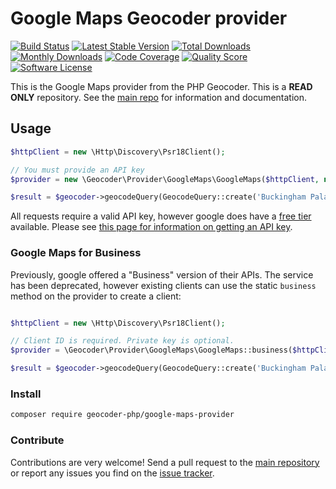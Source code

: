 # Google Maps Geocoder provider
[![Build Status](https://travis-ci.org/geocoder-php/google-maps-provider.svg?branch=master)](http://travis-ci.org/geocoder-php/google-maps-provider)
[![Latest Stable Version](https://poser.pugx.org/geocoder-php/google-maps-provider/v/stable)](https://packagist.org/packages/geocoder-php/google-maps-provider)
[![Total Downloads](https://poser.pugx.org/geocoder-php/google-maps-provider/downloads)](https://packagist.org/packages/geocoder-php/google-maps-provider)
[![Monthly Downloads](https://poser.pugx.org/geocoder-php/google-maps-provider/d/monthly.png)](https://packagist.org/packages/geocoder-php/google-maps-provider)
[![Code Coverage](https://img.shields.io/scrutinizer/coverage/g/geocoder-php/google-maps-provider.svg?style=flat-square)](https://scrutinizer-ci.com/g/geocoder-php/google-maps-provider)
[![Quality Score](https://img.shields.io/scrutinizer/g/geocoder-php/google-maps-provider.svg?style=flat-square)](https://scrutinizer-ci.com/g/geocoder-php/google-maps-provider)
[![Software License](https://img.shields.io/badge/license-MIT-brightgreen.svg?style=flat-square)](LICENSE)

This is the Google Maps provider from the PHP Geocoder. This is a **READ ONLY** repository. See the
[main repo](https://github.com/geocoder-php/Geocoder) for information and documentation.

## Usage

```php
$httpClient = new \Http\Discovery\Psr18Client();

// You must provide an API key
$provider = new \Geocoder\Provider\GoogleMaps\GoogleMaps($httpClient, null, 'your-api-key');

$result = $geocoder->geocodeQuery(GeocodeQuery::create('Buckingham Palace, London'));
```

All requests require a valid API key, however google does have a [free tier](https://cloud.google.com/maps-platform/pricing/) available.
Please see [this page for information on getting an API key](https://developers.google.com/maps/documentation/geocoding/get-api-key).

### Google Maps for Business

Previously, google offered a "Business" version of their APIs. The service has been deprecated, however existing clients
can use the static `business` method on the provider to create a client:

```php

$httpClient = new \Http\Discovery\Psr18Client();

// Client ID is required. Private key is optional.
$provider = \Geocoder\Provider\GoogleMaps\GoogleMaps::business($httpClient, 'your-client-id', 'your-private-key');

$result = $geocoder->geocodeQuery(GeocodeQuery::create('Buckingham Palace, London'));
```

### Install

```bash
composer require geocoder-php/google-maps-provider
```



### Contribute

Contributions are very welcome! Send a pull request to the [main repository](https://github.com/geocoder-php/Geocoder) or
report any issues you find on the [issue tracker](https://github.com/geocoder-php/Geocoder/issues).
